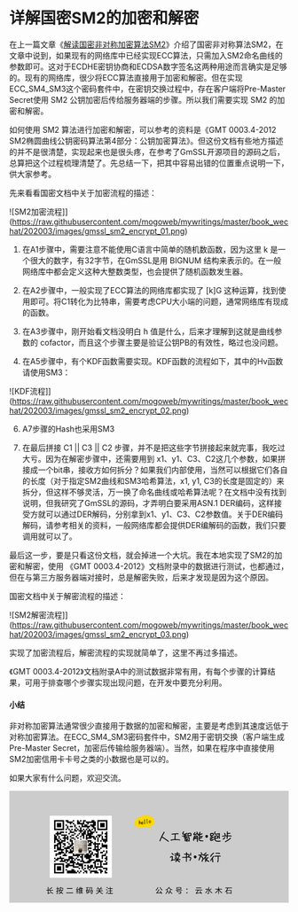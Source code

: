 # 详解国密SM2的加密和解密

在上一篇文章《[解读国密非对称加密算法SM2](https://mp.weixin.qq.com/s/gQmufSLucKj1woN0tKTQUA)》介绍了国密非对称算法SM2，在文章中说到，如果现有的网络库中已经实现ECC算法，只需加入SM2命名曲线的参数即可。这对于ECDHE密钥协商和ECDSA数字签名这两种用途而言确实是足够的。现有的网络库，很少将ECC算法直接用于加密和解密。但在实现ECC_SM4_SM3这个密码套件中，在密钥交换过程中，存在客户端将Pre-Master Secret使用 SM2 公钥加密后传给服务器端的步骤。所以我们需要实现 SM2 的加密和解密。

如何使用 SM2 算法进行加密和解密，可以参考的资料是《GMT 0003.4-2012 SM2椭圆曲线公钥密码算法第4部分：公钥加密算法》。但这份文档有些地方描述的并不是很清楚，实现起来也是很头疼，在参考了GmSSL开源项目的源码之后，总算把这个过程梳理清楚了。先总结一下，把其中容易出错的位置重点说明一下，供大家参考。

先来看看国密文档中关于加密流程的描述：

![SM2加密流程]](https://raw.githubusercontent.com/mogoweb/mywritings/master/book_wechat/202003/images/gmssl_sm2_encrypt_01.png)

1. 在A1步骤中，需要注意不能使用C语言中简单的随机数函数，因为这里 k 是一个很大的数字，有32字节，在GmSSL是用 BIGNUM 结构来表示的。在一般网络库中都会定义这种大整数类型，也会提供了随机函数发生器。

2. 在A2步骤中，一般实现了ECC算法的网络库都实现了 [k]G 这种运算，找到使用即可。将C1转化为比特串，需要考虑CPU大小端的问题，通常网络库有现成的函数。

3. 在A3步骤中，刚开始看文档没明白 h 值是什么，后来才理解到这就是曲线参数的 cofactor，而且这个步骤主要是验证公钥PB的有效性，略过也没问题。

5. 在A5步骤中，有个KDF函数需要实现。KDF函数的流程如下，其中的Hv函数请使用SM3：

![KDF流程]](https://raw.githubusercontent.com/mogoweb/mywritings/master/book_wechat/202003/images/gmssl_sm2_encrypt_02.png)

6. A7步骤的Hash也采用SM3

7. 在最后拼接 C1 || C3 || C2 步骤，并不是把这些字节拼接起来就完事，我吃过大亏。因为在解密步骤中，还需要用到 x1、y1、C3、C2这几个参数，如果拼接成一个bit串，接收方如何拆分？如果我们内部使用，当然可以根据它们各自的长度（对于指定SM2曲线和SM3哈希算法，x1, y1, C3的长度是固定的）来拆分，但这样不够灵活，万一换了命名曲线或哈希算法呢？在文档中没有找到说明，但我研究了GmSSL的源码，才弄明白要采用ASN.1 DER编码，这样接受方就可以通过DER解码，分别拿到x1、y1、C3、C2参数值。关于DER编码解码，请参考相关的资料，一般网络库都会提供DER编解码的函数，我们只要调用就可以了。

最后这一步，要是只看这份文档，就会掉进一个大坑。我在本地实现了SM2的加密和解密，使用 《GMT 0003.4-2012》文档附录中的数据进行测试，也都通过，但在与第三方服务器端对接时，总是解密失败，后来才发现是因为这个原因。

国密文档中关于解密流程的描述：

![SM2解密流程]](https://raw.githubusercontent.com/mogoweb/mywritings/master/book_wechat/202003/images/gmssl_sm2_encrypt_03.png)

实现了加密流程后，解密流程的实现就简单了，这里不再过多描述。

《GMT 0003.4-2012》文档附录A中的测试数据非常有用，有每个步骤的计算结果，可用于排查哪个步骤实现出现问题，在开发中要充分利用。

#### 小结

非对称加密算法通常很少直接用于数据的加密和解密，主要是考虑到其速度远低于对称加密算法。在ECC_SM4_SM3密码套件中，SM2用于密钥交换（客户端生成Pre-Master Secret，加密后传输给服务器端）。当然，如果在程序中直接使用SM2加密信用卡卡号之类的小数据也是可以的。

如果大家有什么问题，欢迎交流。

![](https://raw.githubusercontent.com/mogoweb/mywritings/master/book_wechat/common_images/%E5%BE%AE%E4%BF%A1%E5%85%AC%E4%BC%97%E5%8F%B7_%E5%85%B3%E6%B3%A8%E4%BA%8C%E7%BB%B4%E7%A0%81.png)